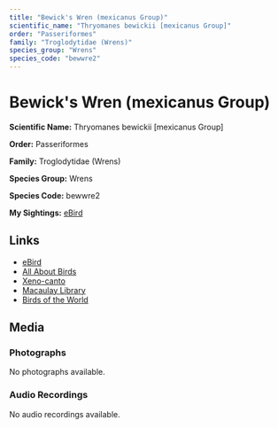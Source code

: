 ```yaml
---
title: "Bewick's Wren (mexicanus Group)"
scientific_name: "Thryomanes bewickii [mexicanus Group]"
order: "Passeriformes"
family: "Troglodytidae (Wrens)"
species_group: "Wrens"
species_code: "bewwre2"
---
```


# Bewick's Wren (mexicanus Group)

**Scientific Name:** Thryomanes bewickii [mexicanus Group]

**Order:** Passeriformes

**Family:** Troglodytidae (Wrens)

**Species Group:** Wrens

**Species Code:** bewwre2

**My Sightings:** [eBird](https://ebird.org/lifelist?r=world&time=life&spp=bewwre2)

## Links
* [eBird](https://ebird.org/species/bewwre2) 
* [All About Birds](https://www.allaboutbirds.org/guide/bewwre2) 
* [Xeno-canto](https://www.xeno-canto.org/species/bewwre2) 
* [Macaulay Library](https://search.macaulaylibrary.org/catalog?taxonCode=bewwre2&sort=rating_rank_desc)
* [Birds of the World](https://birdsoftheworld.org/bow/species/bewwre2)

## Media
### Photographs
No photographs available.

### Audio Recordings
No audio recordings available.

